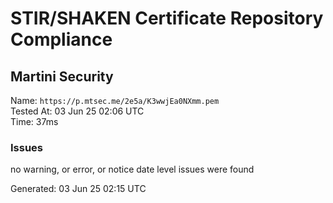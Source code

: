 # STIR/SHAKEN Certificate Repository Compliance

## Martini Security

Name: `https://p.mtsec.me/2e5a/K3wwjEa0NXmm.pem`\
Tested At: 03 Jun 25 02:06 UTC\
Time: 37ms

### Issues

no warning, or error, or notice date level issues were found

Generated: 03 Jun 25 02:15 UTC